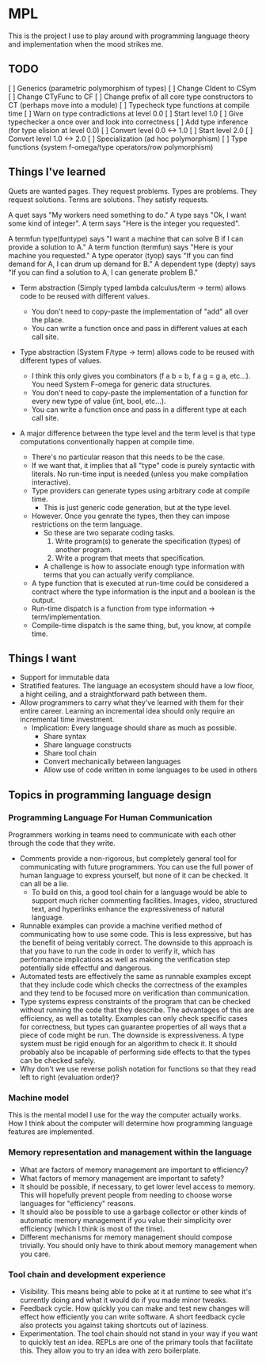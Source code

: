 # MPL

This is the project I use to play around with programming language theory and implementation when the mood strikes me.

## TODO

[ ] Generics (parametric polymorphism of types)
[ ] Change CIdent to CSym
[ ] Change CTyFunc to CF
[ ] Change prefix of all core type constructors to CT (perhaps move into a module)
[ ] Typecheck type functions at compile time
[ ] Warn on type contradictions at level 0.0
[ ] Start level 1.0
[ ] Give typechecker a once over and look into correctness
[ ] Add type inference (for type elision at level 0.0)
[ ] Convert level 0.0 <-> 1.0
[ ] Start level 2.0
[ ] Convert level 1.0 <-> 2.0
[ ] Specialization (ad hoc polymorphism)
[ ] Type functions (system f-omega/type operators/row polymorphism)

## Things I've learned

Quets are wanted pages. They request problems.
Types are problems.     They request solutions.
Terms are solutions.    They satisfy requests.

A quet says "My workers need something to do."
A type says "Ok, I want some kind of integer".
A term says "Here is the integer you requested".

A termfun type(funtype) says "I want a machine that can solve B if I can provide a solution to A."
A term function (termfun) says "Here is your machine you requested."
A type operator (tyop) says "If you can find demand for A, I can drum up demand for B."
A dependent type (depty) says "If you can find a solution to A, I can generate problem B."

* Term abstraction (Simply typed lambda calculus/term -> term) allows code to be reused with different values.
  * You don't need to copy-paste the implementation of "add" all over the place.
  * You can write a function once and pass in different values at each call site.

* Type abstraction (System F/type -> term) allows code to be reused with different types of values.
  * I think this only gives you combinators (f a b = b, f a g = g a, etc...). You need System F-omega for generic data structures.
  * You don't need to copy-paste the implementation of a function for every new type of value (int, bool, etc...).
  * You can write a function once and pass in a different type at each call site.

* A major difference between the type level and the term level is that type computations conventionally happen at compile time.
  * There's no particular reason that this needs to be the case.
  * If we want that, it implies that all "type" code is purely syntactic with literals. No run-time input is needed (unless you make compilation interactive).
  * Type providers can generate types using arbitrary code at compile time.
    * This is just generic code generation, but at the type level.
  * However. Once you genrate the types, then they can impose restrictions on the term language.
    * So these are two separate coding tasks.
      1. Write program(s) to generate the specification (types) of another program.
      2. Write a program that meets that specification.
    * A challenge is how to associate enough type information with terms that you can actually verify compliance.
  * A type function that is executed at run-time could be considered a contract where the type information is the input and a boolean is the output.
  * Run-time dispatch is a function from type information -> term/implementation.
  * Compile-time dispatch is the same thing, but, you know, at compile time.

## Things I want

* Support for immutable data
* Stratified features. The language an ecosystem should have a low floor, a hight ceiling, and a straightforward path between them.
* Allow programmers to carry what they've learned with them for their entire career. Learning an incremental idea should only require an incremental time investment.
  * Implication: Every language should share as much as possible.
    * Share syntax
    * Share language constructs
    * Share tool chain
    * Convert mechanically between languages
    * Allow use of code written in some languages to be used in others

## Topics in programming language design

### Programming Language For Human Communication

Programmers working in teams need to communicate with each other through the code that they write.

* Comments provide a non-rigorous, but completely general tool for communicating with future programmers. You can use the full power of human language to express yourself, but none of it can be checked. It can all be a lie.
  * To build on this, a good tool chain for a language would be able to support much richer commenting facilities. Images, video, structured text, and hyperlinks enhance the expressiveness of natural language.
* Runnable examples can provide a machine verified method of communicating how to use some code. This is less expressive, but has the benefit of being veritably correct. The downside to this approach is that you have to run the code in order to verify it, which has performance implications as well as making the verification step potentially side effectful and dangerous.
* Automated tests are effectively the same as runnable examples except that they include code which checks the correctness of the examples and they tend to be focused more on verification than communication.
* Type systems express constraints of the program that can be checked without running the code that they describe. The advantages of this are efficiency, as well as totality. Examples can only check specific cases for correctness, but types can guarantee properties of all ways that a piece of code might be run. The downside is expressiveness. A type system must be rigid enough for an algorithm to check it. It should probably also be incapable of performing side effects to that the types can be checked safely.
* Why don't we use reverse polish notation for functions so that they read left to right (evaluation order)?

### Machine model

This is the mental model I use for the way the computer actually works. How I think about the computer will determine how programming language features are implemented.

### Memory representation and management within the language

* What are factors of memory management are important to efficiency?
* What factors of memory management are important to safety?
* It should be possible, if necessary, to get lower level access to memory. This will hopefully prevent people from needing to choose worse languages for "efficiency" reasons.
* It should also be possible to use a garbage collector or other kinds of automatic memory management if you value their simplicity over efficiency (which I think is most of the time).
* Different mechanisms for memory management should compose trivially. You should only have to think about memory management when you care.

### Tool chain and development experience

* Visibility. This means being able to poke at it at runtime to see what it's currently doing and what it would do if you made minor tweaks.
* Feedback cycle. How quickly you can make and test new changes will effect how efficiently you can write software. A short feedback cycle also protects you against taking shortcuts out of laziness.
* Experimentation. The tool chain should not stand in your way if you want to quickly test an idea. REPLs are one of the primary tools that facilitate this. They allow you to try an idea with zero boilerplate.
